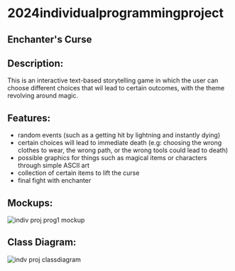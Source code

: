# 2024individualprogrammingproject

## Enchanter's Curse

## Description: 
This is an interactive text-based storytelling game in which the user can choose different choices that wil lead to certain outcomes, with the theme revolving around magic.

## Features:
* random events (such as a getting hit by lightning and instantly dying)
* certain choices will lead to immediate death (e.g: choosing the wrong clothes to wear, the wrong path, or the wrong tools could lead to death)
* possible graphics for things such as magical items or characters through simple ASCII art
* collection of certain items to lift the curse
* final fight with enchanter 


## Mockups:


![indiv proj prog1 mockup](https://github.com/CosmicIris/2024individualprogrammingproject/assets/111626385/65fb153f-583e-4130-ab6c-30ee5336c097)


## Class Diagram:


![indv proj classdiagram](https://github.com/CosmicIris/2024individualprogrammingproject/assets/111626385/3ee77663-fc37-46c9-addc-2d5c03ee45d1)

